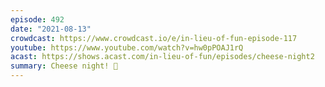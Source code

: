 ```yaml
---
episode: 492
date: "2021-08-13"
crowdcast: https://www.crowdcast.io/e/in-lieu-of-fun-episode-117
youtube: https://www.youtube.com/watch?v=hw0pPOAJ1rQ
acast: https://shows.acast.com/in-lieu-of-fun/episodes/cheese-night2
summary: Cheese night! 🧀
---
```

